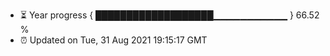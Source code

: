 - ⏳ Year progress { ███████████████████▁▁▁▁▁▁▁▁▁▁▁ } 66.52 %
- ⏰ Updated on Tue, 31 Aug 2021 19:15:17 GMT

